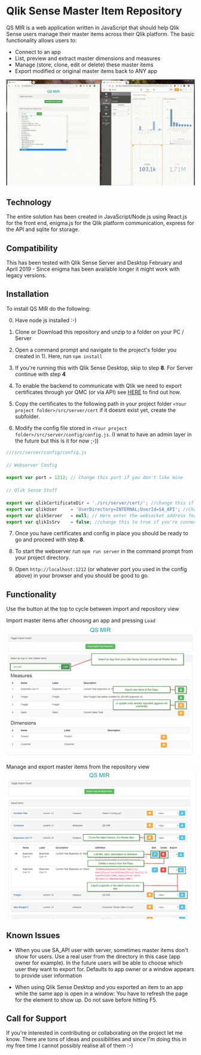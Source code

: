 # Qlik Sense Master Item Repository

QS MIR is a web application written in JavaScript that should help Qlik Sense users manage their master items across their Qlik platform. The basic functionality allows users to:

* Connect to an app
* List, preview and extract master dimensions and measures 
* Manage (store, clone, edit or delete) these master items
* Export modified or original master items back to ANY app

![Quick Demo](./resources/qsmir.gif)

## Technology

The entire solution has been created in JavaScript/Node.js using React.js for the front end, enigma.js for the Qlik platform communication, express for the API and sqlite for storage. 

## Compatibility

This has been tested with Qlik Sense Server and Desktop February and April 2019 - Since enigma has been available longer it might work with legacy versions. 

## Installation

To install QS MIR do the following:

0) Have node js installed :-)

1) Clone or Download this repository and unzip to a folder on your PC / Server

2) Open a command prompt and navigate to the project's folder you created in 1). Here, run ```npm install```

3) If you're running this with Qlik Sense Desktop, skip to step **8**. For Server continue with step **4**

4) To enable the backend to communicate with Qlik we need to export certificates through yor QMC (or via API) see [HERE](https://help.qlik.com/en-US/sense/April2019/Subsystems/ManagementConsole/Content/Sense_QMC/export-certificates.htm) to find out how. 

5) Copy the certificates to the following path in your project folder ```<Your project folder>/src/server/cert``` if it doesnt exist yet, create the subfolder.

6) Modify the config file stored in ```<Your project folder>/src/server/config/config.js```. (I wnat to have an admin layer in the future but this is it for now ;-))

```javascript
///src/server/config/config.js

// Webserver Config 

export var port = 1212; // Change this port if you don't like mine

// Qlik Sense Stuff

export var qlikCertificateDir = './src/server/cert/'; //change this if you want to take your certificates from elsewhere
export var qlikUser     = 'UserDirectory=INTERNAL;UserId=SA_API'; //Change this if you want to use another user then the standard API service account
export var qlikServer   = null; // Here enter the websocket address for your Qlik Sense Server engine
export var qlikIsSrv    = false; //change this to true if you're connecting to a QS server
```

7) Once you have certificates and config in place you should be ready to go and proceed with step **8**.

8) To start the webserver run ```npm run server``` in the command prompt from your project directory.

9) Open ```http://localhost:1212``` (or whatever port you used in the config above) in your browser and you should be good to go.

## Functionality

Use the button at the top to cycle between import and repository view

Import master items after choosng an app and pressing ```Load```
![basic Import](./resources/mir_import_to_repo.png)

Manage and export master items from the repository view
![basic Export](./resources/mir_repo_view.png)

## Known Issues

* When you use SA_API user with server, sometimes master items don't show for users. Use a real user from the directory in this case (app owner for example). In the future users will be able to choose which user they want to export for. Defaults to app owner or a window appears to provide user information

* When using Qlik Sense Desktop and you exported an item to an app while the same app is open in a window: You have to refresh the page for the element to show up. Do not save before hitting F5.

## Call for Support

If you're interested in contributing or collaborating on the project let me know. There are tons of ideas and possibilities and since I'm doing this in my free time I cannot possibly realise all of them :-)